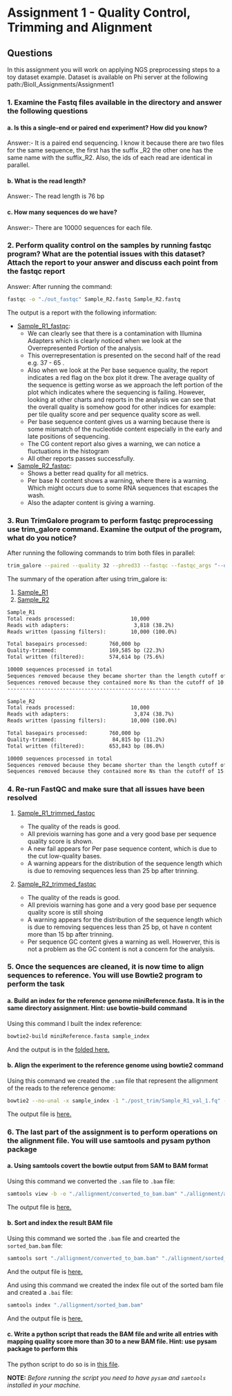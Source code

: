 # Assignment 1 - Quality Control, Trimming and Alignment

## Questions

In this assignment you will work on applying NGS preprocessing steps to a toy dataset example.
Dataset is available on Phi server at the following path:/BioII_Assignments/Assignment1

### 1. Examine the Fastq files available in the directory and answer the following questions

#### a. Is this a single-end or paired end experiment? How did you know?

Answer:- It is a paired end sequencing. I know it because there are two files for the same sequence, the first has the suffix _R2 the other one has the same name with the suffix_R2. Also, the ids of each read are identical in parallel.

#### b. What is the read length?

Answer:- The read length is 76 bp

#### c. How many sequences do we have?

Answer:- There are 10000 sequences for each file.

### 2. Perform quality control on the samples by running fastqc program? What are the potential issues with this dataset? Attach the report to your answer and discuss each point from the fastqc report

Answer: After running the command:

```bash
fastqc -o "./out_fastqc" Sample_R2.fastq Sample_R2.fastq
```

The output is a report with the following information:

- [Sample_R1_fastqc](out_fastqc/Sample_R1_fastqc.html):
  - We can clearly see that there is a contamination with Illumina Adapters which is clearly noticed when we look at the Overrepresented Portion of the analysis.
  - This overrepresentation is presented on the second half of the read e.g. 37 - 65 .
  - Also when we look at the Per base sequence quality, the report indicates a red flag on the box plot it drew. The average quality of the sequence is getting worse as we approach the left portion of the plot which indicates where the sequencing is failing. However, looking at other charts and reports in the analysis we can see that the overall quality is somehow good for other indices for example: per tile quality score and per sequence quality score as well.
  - Per base sequence content gives us a warning because there is some mismatch of the nucleotide content especially in the early and late positions of sequencing.
  - The CG content report also gives a warning, we can notice a fluctuations in the histogram
  - All other reports passes successfully.
- [Sample_R2_fastqc](out_fastqc/Sample_R2_fastqc.html):
  - Shows a better read quality for all metrics.
  - Per base N content shows a warning, where there is a warning. Which might occurs due to some RNA sequences that escapes the wash.
  - Also the adapter content is giving a warning.

### 3. Run TrimGalore program to perform fastqc preprocessing use trim_galore command. Examine the output of the program, what do you notice?

After running the following commands to trim both files in parallel:

```bash
trim_galore --paired --quality 32 --phred33 --fastqc --fastqc_args "--outdir './post_trim/fastqc'" --output_dir "./post_trim" --illumina --dont_gzip --length 25 --max_n 10 "./init_fasta/Sample_R1.fastq" "./init_fasta/Sample_R2.fastq"
```

The summary of the operation after using trim_galore is:

1. [Sample_R1](post_trim/Sample_R1.fastq_trimming_report.txt)
2. [Sample_R2](post_trim/Sample_R2_val_2.fq)

```txt
Sample_R1
Total reads processed:                  10,000
Reads with adapters:                     3,818 (38.2%)
Reads written (passing filters):        10,000 (100.0%)

Total basepairs processed:       760,000 bp
Quality-trimmed:                 169,585 bp (22.3%)
Total written (filtered):        574,614 bp (75.6%)

10000 sequences processed in total
Sequences removed because they became shorter than the length cutoff of 25 bp: 980 (9.8%)
Sequences removed because they contained more Ns than the cutoff of 10: 0 (0.0%)
--------------------------------------------------------

Sample_R2
Total reads processed:                  10,000
Reads with adapters:                     3,874 (38.7%)
Reads written (passing filters):        10,000 (100.0%)

Total basepairs processed:       760,000 bp
Quality-trimmed:                  84,815 bp (11.2%)
Total written (filtered):        653,843 bp (86.0%)

10000 sequences processed in total
Sequences removed because they became shorter than the length cutoff of 25 bp: 909 (9.1%)
Sequences removed because they contained more Ns than the cutoff of 15: 0 (0.0%)
```

### 4. Re-run FastQC and make sure that all issues have been resolved

1. [Sample_R1_trimmed_fastqc](post_trim/fastqc/Sample_R1_val_1_fastqc.html)
   - The quality of the reads is good.
   - All previois warning has gone and a very good base per sequence quality score is shown.
   - A new fail appears for Per pase sequence content, which is due to the cut low-quality bases.
   - A warning appears for the distribution of the sequence length which is due to removing sequences less than 25 bp after trinning.

2. [Sample_R2_trimmed_fastqc](post_trim/fastqc/Sample_R2_val_2_fastqc.html)
   - The quality of the reads is good.
   - All previois warning has gone and a very good base per sequence quality score is still shoing
   - A warning appears for the distribution of the sequence length which is due to removing sequences less than 25 bp, ot have n content more than 15 bp after trinning.
   - Per sequence GC content gives a warning as well. Howerver, this is not a problem as the GC content is not a concern for the analysis.

### 5. Once the sequences are cleaned, it is now time to align sequences to reference. You will use Bowtie2 program to perform the task

#### a. Build an index for the reference genome miniReference.fasta. It is in the same directory assignment. Hint: use bowtie-build command

Using this command I built the index reference:

```bash
bowtie2-build miniReference.fasta sample_index
```

And the output is in the [folded here.](./allignment)

#### b. Align the experiment to the reference genome using bowtie2 command

Using this command we created the `.sam` file that represent the allignment of the reads to the reference genome:

```bash
bowtie2 --no-unal -x sample_index -1 "./post_trim/Sample_R1_val_1.fq" -2 "./post_trim/Sample_R2_val_2.fq" -S alligned_sample.sam
```

The output file is [here.](./allignment/alligned_sample.sam)

### 6. The last part of the assignment is to perform operations on the alignment file. You will use samtools and pysam python package

#### a. Using samtools covert the bowtie output from SAM to BAM format

Using this command we converted the `.sam` file to `.bam` file:

```bash
samtools view -b -o "./allignment/converted_to_bam.bam" "./allignment/alligned_sample.sam"
```

The output file is [here.](./allignment/converted_to_bam.bam)

#### b. Sort and index the result BAM file

Using this command we sorted the `.bam` file and crearted the `sorted_bam.bam` file:

```bash
samtools sort "./allignment/converted_to_bam.bam" "./allignment/sorted_bam"
```

And the output file is [here.](./allignment/sorted_bam.bam)

And using this command we created the index file out of the sorted bam file and created a `.bai` file:

```bash
samtools index "./allignment/sorted_bam.bam"
```

And the output file is [here.](./allignment/sorted_indexed.bam.bai)

#### c. Write a python script that reads the BAM file and write all entries with mapping quality score more than 30 to a new BAM file. Hint: use pysam package to perform this

The python script to do so is in [this file](main.ipynb).

**NOTE:** *Before running the script you need to have `pysam` and `samtools` installed in your machine.*
